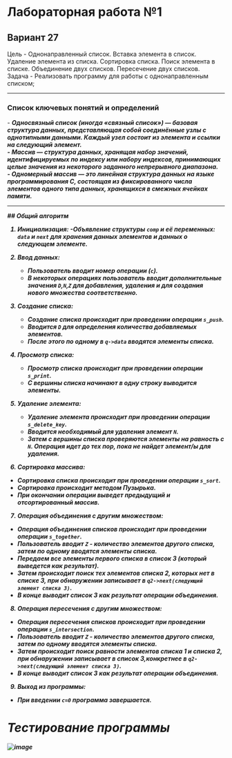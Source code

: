 <h1>Лабораторная работа №1</h1>
<h2>Вариант 27</h2>
Цель - Однонаправленный список. Вставка элемента в список. Удаление
элемента из списка. Сортировка списка. Поиск элемента в списке.
Объединение двух списков. Пересечение двух списков.<br/>
Задача - Реализовать программу для работы с однонаправленным списком;<br/>
<hr/>
<h3>Список ключевых понятий и определений</h3>
- <b><em>Односвязный список (иногда «связный список») — базовая структура данных, представляющая собой соединённые узлы с однотипными данными. Каждый узел состоит из элемента и ссылки на следующий элемент.<br/>
- <b><em>Массив — структура данных, хранящая набор значений, идентифицируемых по индексу или набору индексов, принимающих целые значения из некоторого заданного непрерывного диапазона.<br/>
- <b><em>Одномерный массив — это линейная структура данных на языке программирования C, состоящая из фиксированного числа элементов одного типа данных, хранящихся в смежных ячейках памяти.<br/>
<hr/>
## Общий алгоритм

1. **Инициализация**:
    -Объявление структуры `comp` и её переменных: `data` и `next` для хранения данных элементов и данных о следующем элементе.


2. **Ввод данных**:
   - Пользователь вводит номер операции (`c`).
   - В некоторых операциях пользователь вводит дополнительные значения `D`,`N`,`Z` для добавления, удаления и для создания нового множества соответственно.

3. **Создание списка**:
   - Создание списка происходит при проведении операции `s_push`.
   - Вводится `D` для определения количества добавляемых элементов.
   - После этого по одному в `q->data` вводятся элементы списка.

4. **Просмотр списка**:
   - Просмотр списка происходит при проведении операции `s_print`.
   - C вершины списка начинают в одну строку выводится элементы.

5. **Удаление элемента**:
   - Удаление элемента происходит при проведении операции `s_delete_key`.
   - Вводится необходимый для удаления элемент `N`.
   - Затем с вершины списка проверяются элементы на равность с `N`. Операция идет до тех пор, пока не найдет элемент/ы для удаления.

6. **Сортировка массива**:
  - Сортировка списка происходит при проведении операции `s_sort`.
  - Сортировка происходит методом Пузырька.
  - При окончании операции выведет предыдущий и отсортированный массив.
   
7. **Операция объединения с другим  множеством**:
  - Операция объединения списков происходит при проведении операции `s_together`.
  - Пользователь вводит `Z` - количество элементов другого списка, затем по одному вводятся элементы списка.
  - Передаем все элементы первого списка в список 3 (который выведется как результат).
  - Затем происходит поиск тех элементов списка 2, которых нет в списке 3, при обнаружении записывает в `q2->next(следующий элемент списка 3)`.
  - В конце выводит список 3 как результат операции объединения.

8. **Операция пересечения с другим множеством**:
  - Операция пересечения списков происходит при проведении операции `s_intersection`.
  - Пользователь вводит `Z` - количество элементов другого списка, затем по одному вводятся элементы списка.
  - Затем происходит поиск равности элементов списка 1 и списка 2, при обнаружении записывает в список 3,конкретнее в `q2->next(следующий элемент списка 3)`.
  - В конце выводит список 3 как результат операции объединения.

9. **Выход из программы**:
  - При введении `с=0` программа завершается.

# Тестирование программы

![image](https://github.com/iis-32170x/RPIIS/assets/145385006/79c14cbe-e3b7-4835-af2e-feb02a2ffc93)
